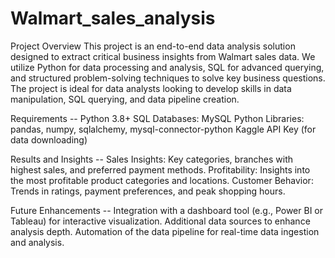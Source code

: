 # Walmart_sales_analysis

Project Overview
This project is an end-to-end data analysis solution designed to extract critical business insights from Walmart sales data. We utilize Python for data processing and analysis, SQL for advanced querying, and structured problem-solving techniques to solve key business questions. The project is ideal for data analysts looking to develop skills in data manipulation, SQL querying, and data pipeline creation.

Requirements --
Python 3.8+
SQL Databases: MySQL
Python Libraries:
pandas, numpy, sqlalchemy, mysql-connector-python
Kaggle API Key (for data downloading)

Results and Insights --
Sales Insights: Key categories, branches with highest sales, and preferred payment methods.
Profitability: Insights into the most profitable product categories and locations.
Customer Behavior: Trends in ratings, payment preferences, and peak shopping hours.

Future Enhancements --
Integration with a dashboard tool (e.g., Power BI or Tableau) for interactive visualization.
Additional data sources to enhance analysis depth.
Automation of the data pipeline for real-time data ingestion and analysis.
